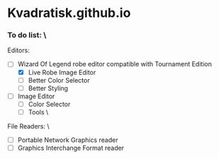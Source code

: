 # Kvadratisk.github.io

### To do list: \
Editors: 
  - [ ] Wizard Of Legend robe editor compatible with Tournament Edition
    - [x] Live Robe Image Editor
    - [ ] Better Color Selector
    - [ ] Better Styling
  - [ ] Image Editor
    - [ ] Color Selector
    - [ ] Tools \

File Readers: \
  - [ ] Portable Network Graphics reader
  - [ ] Graphics Interchange Format reader

